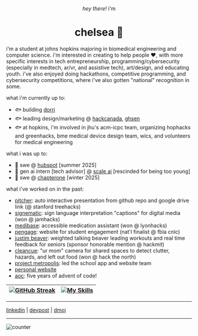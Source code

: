 <p align="center"><em>hey there!</em> i'm</p>

<h1 align="center">
  chelsea 💫
</h1>

i'm a student at johns hopkins majoring in biomedical engineering and computer science. i'm interested in creating to help people ♥, with more specific interests in tech entrepreneurship, programming/cybersecurity (especially in medtech, ar/vr, and assistive tech), art/design, and educating youth. i've also enjoyed doing hackathons, competitive programming, and cybersecurity competitions, where i've also gotten "national" recognition in some.

what i'm currently up to:
- 🐟 building [dorri](https://dorri.land) 
- 🐟 leading design/marketing @ [hackcanada](https://hackcanada.org/), [ghsen](https://www.ghsen.org/)
- 🐟 at hopkins, i'm involved in jhu's acm-icpc team, organizing hophacks and greenhacks, bme medical device design team, wics, and volunteers for medical engineering

what i was up to:
- 🌻 swe @ [hubspot](https://hubspot.com/) [summer 2025]
- 🌻 gen ai intern [tech advisor] @ [scale ai](https://scale.com/) [rescinded for being too young]
- 🌻 swe @ [chapterone](https://www.startchapterone.com/) [winter 2025]

what i've worked on in the past:
- [pitcher](https://github.com/KevinZWong/Pitcher): auto interactive presentation from github repo and google drive link (@ stanford treehacks)
- [signematic](https://github.com/fiona-cai/Signematic): sign language interpretation "captions" for digital media (won @ jamhacks)
- [medibase](https://github.com/cheollie/medibase): accessible medication assistant (won @ lyonhacks)
- [pengage](https://github.com/cheollie/pengage): website for student engagement (nat'l finalist @ fbla cnlc)
- [justim beaver](https://github.com/cheollie/hackmit24): weighted talking beaver leading workouts and real time feedback for seniors (sponsor honorable mention @ hackmit)
- [cleancue](https://github.com/cheollie/htn): "ur mom" camera for shared spaces to detect clutter, hazards, and left out food (won @ hack the north)
- [project metropolis](https://github.com/wlmac/metropolis): led the school app and website team
- [personal website](http://cheollie.github.io/)
- [aoc](https://github.com/cheollie/aoc): five years of advent of code!


|[![GitHub Streak](https://nirzak-streak-stats.vercel.app?user=cheollie&card_width=400&background=45%2CFDE6A4%2CFFFFFF&hide_current_streak=true&hide_longest_streak=true)](https://git.io/streak-stats) |[![My Skills](https://skillicons.dev/icons?i=py,java,cpp,react,django,flask,js,nextjs,ts,html,css,bootstrap,tailwind,figma,blender,sketchup,ps,ai,ruby,processing,github,vscode&perline=11&theme=light)](https://github.com/cheollie "skills") |
|---|---|


---

[linkedin](https://www.linkedin.com/in/chelseawong07/)  |  [devpost](http://devpost.com/cheollie)  |  [dmoj](https://dmoj.ca/user/cheollie/solved)

---
<img src="https://komarev.com/ghpvc/?username=cheollie&label=Profile%20views&color=56744E&style=flat" alt="counter" /> 

<!--
**cheollie/cheollie** is a ✨ _special_ ✨ repository because its `README.md` (this file) appears on your GitHub profile.

Here are some ideas to get you started:

- 🔭 I’m currently working on ...
- 🌱 I’m currently learning ...
- 👯 I’m looking to collaborate on ...
- 🤔 I’m looking for help with ...
- 💬 Ask me about ...
- 📫 How to reach me: ...
- 😄 Pronouns: ...
- ⚡ Fun fact: ...
-->
